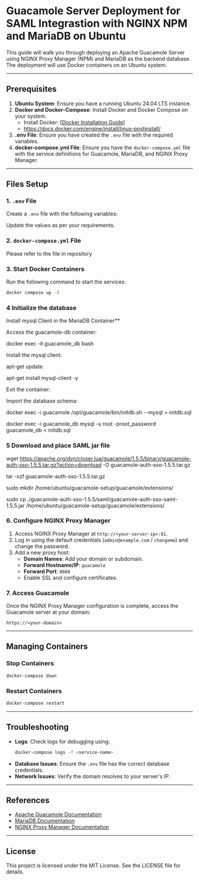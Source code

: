 # Guacamole Server Deployment for SAML Integrastion with NGINX NPM and MariaDB on Ubuntu

This guide will walk you through deploying an Apache Guacamole Server using NGINX Proxy Manager (NPM) and MariaDB as the backend database. The deployment will use Docker containers on an Ubuntu system.

---

## Prerequisites

1. **Ubuntu System**: Ensure you have a running Ubuntu 24.04 LTS instance.
2. **Docker and Docker-Compose**: Install Docker and Docker Compose on your system.
   - Install Docker: [[Docker Installation Guide](https://docs.docker.com/engine/install/ubuntu/)]
   - https://docs.docker.com/engine/install/linux-postinstall/
3. **.env File**: Ensure you have created the `.env` file with the required variables.
4. **docker-compose.yml File**: Ensure you have the `docker-compose.yml` file with the service definitions for Guacamole, MariaDB, and NGINX Proxy Manager.

---

## Files Setup

### 1. `.env` File

Create a `.env` file with the following variables:

Update the values as per your requirements.

### 2. `docker-compose.yml` File

Please refer to the file in repository

### 3. Start Docker Containers

Run the following command to start the services:

```bash
docker compose up -d
```
### 4 Initialize the database

Install mysql Client in the MariaDB Container**

Access the guacamole-db container:

docker exec -it guacamole_db bash

Install the mysql client:

apt-get update

apt-get install mysql-client -y

Exit the container:

Import the database schema:

docker exec -i guacamole /opt/guacamole/bin/initdb.sh --mysql > initdb.sql

docker exec -i guacamole_db mysql -u root -proot_password guacamole_db < initdb.sql

### 5 Download and place SAML jar file

wget https://apache.org/dyn/closer.lua/guacamole/1.5.5/binary/guacamole-auth-sso-1.5.5.tar.gz?action=download -O guacamole-auth-sso-1.5.5.tar.gz

tar -xzf guacamole-auth-sso-1.5.5.tar.gz

sudo mkdir /home/ubuntu/guacamole-setup/guacamole/extensions/

sudo cp ./guacamole-auth-sso-1.5.5/saml/guacamole-auth-sso-saml-1.5.5.jar /home/ubuntu/guacamole-setup/guacamole/extensions/

### 6. Configure NGINX Proxy Manager

1. Access NGINX Proxy Manager at `http://<your-server-ip>:81`.
2. Log in using the default credentials (`admin@example.com` / `changeme`) and change the password.
3. Add a new proxy host:
   - **Domain Names**: Add your domain or subdomain.
   - **Forward Hostname/IP**: `guacamole`
   - **Forward Port**: `8080`
   - Enable SSL and configure certificates.

### 7. Access Guacamole

Once the NGINX Proxy Manager configuration is complete, access the Guacamole server at your domain:

```
https://<your-domain>
```

---

## Managing Containers

### Stop Containers

```bash
docker-compose down
```

### Restart Containers

```bash
docker-compose restart
```

---

## Troubleshooting

- **Logs**: Check logs for debugging using:
  ```bash
  docker-compose logs -f <service-name>
  ```
- **Database Issues**: Ensure the `.env` file has the correct database credentials.
- **Network Issues**: Verify the domain resolves to your server's IP.

---

## References

- [Apache Guacamole Documentation](https://guacamole.apache.org/)
- [MariaDB Documentation](https://mariadb.com/kb/en/documentation/)
- [NGINX Proxy Manager Documentation](https://nginxproxymanager.com/)

---

## License

This project is licensed under the MIT License. See the LICENSE file for details.

